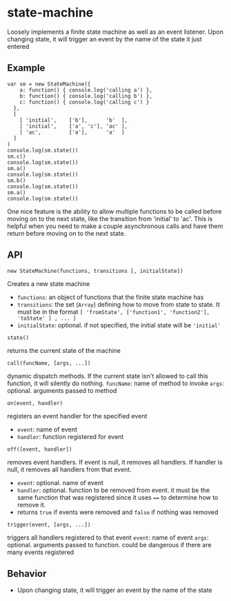 # state-machine

Loosely implements a finite state machine as well as an event listener.  Upon changing state, it will trigger an event by the name of the state it just entered

## Example
```
var sm = new StateMachine({
    a: function() { console.log('calling a') },
    b: function() { console.log('calling b') },
    c: function() { console.log('calling c') }
  },
  [
    [ 'initial', 	['b'], 		'b'  ],
    [ 'initial', 	['a', 'c'], 'ac' ],
    [ 'ac', 		['a'],		'a'  ]
  ]
)
console.log(sm.state())
sm.c()
console.log(sm.state())
sm.a()
console.log(sm.state())
sm.b()
console.log(sm.state())
sm.a()
console.log(sm.state())
```

One nice feature is the ability to allow multiple functions to be called before moving on to the next state, like the transition from 'initial' to 'ac'.  This is helpful when you need to make a couple asynchronous calls and have them return before moving on to the next state.

## API
```
new StateMachine(functions, transitions [, initialState])
```
Creates a new state machine
* `functions`: an object of functions that the finite state machine has
* `transitions`: the set (`Array`) defining how to move from state to state.  It must be in the format `[ 'fromState', ['function1', 'function2'], 'toState' ] , ... ]`
* `initialState`: optional.  if not specified, the initial state will be `'initial'`

```
state()
```
returns the current state of the machine

```
call(funcName, [args, ...])
```
dynamic dispatch methods.  If the current state isn't allowed to call this function, it will silently do nothing.
`funcName`: name of method to invoke
`args`: optional. arguments passed to method
```
on(event, handler)
```
registers an event handler for the specified event
* `event`: name of event
* `handler`: function registered for event

```
off([event, handler])
```
removes event handlers.  If event is null, it removes all handlers.  If handler is null, it removes all handlers from that event.
* `event`: optional. name of event
* `handler`: optional. function to be removed from event.  it must be the same function that was registered since it uses `==` to determine how to remove it.
* returns `true` if events were removed and `false` if nothing was removed

```
trigger(event, [args, ...])
```
triggers all handlers registered to that event
`event`: name of event
`args`: optional. arguments passed to function.  could be dangerous if there are many events registered

## Behavior
* Upon changing state, it will trigger an event by the name of the state